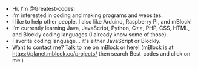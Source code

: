 - Hi, I’m @Greatest-codes!
- I’m interested in coding and making programs and websites. 
- I like to help other people. I also like Arduino, Raspberry PI, and mBlock!
- I’m currently learning Java, JavaScript, Python, C++, PHP, CSS, HTML, and Blockly coding languages (I already know some of those).
- Favorite coding language... it's either JavaScript or Blockly.
- Want to contact me? Talk to me on mBlock or here! (mBlock is at https://planet.mblock.cc/projects/ then search Best_codes and click on me.)

<!---
Greatest-codes/Greatest-codes is a ✨ special ✨ repository because its `README.md` (this file) appears on your GitHub profile.
You can click the Preview link to take a look at your changes.
--->
